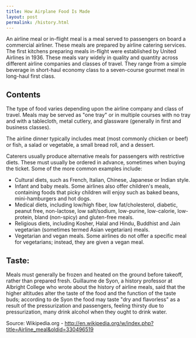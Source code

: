 ```yaml
---
title: How Airplane Food Is Made
layout: post
permalink: /history.html
---
```



An airline meal or in-flight meal is a meal served to passengers on board a commercial airliner. These meals are prepared by airline catering services. 
The first kitchens preparing meals in-flight were established by United Airlines in 1936. 
These meals vary widely in quality and quantity across different airline companies and classes of travel. They range from a simple beverage in short-haul economy class to a seven-course gourmet meal in long-haul first class.

## Contents

The type of food varies depending upon the airline company and class of travel. Meals may be served as "one tray" or in multiple courses with no tray and with a tablecloth, metal cutlery, and glassware (generally in first and business classes).

The airline dinner typically includes meat (most commonly chicken or beef) or fish, a salad or vegetable, a small bread roll, and a dessert. 

Caterers usually produce alternative meals for passengers with restrictive diets. These must usually be ordered in advance, sometimes when buying the ticket. Some of the more common examples include: 
- Cultural diets, such as French, Italian, Chinese, Japanese or Indian style. 
- Infant and baby meals. Some airlines also offer children's meals, containing foods that picky children will enjoy such as baked beans, mini-hamburgers and hot dogs. 
- Medical diets, including low/high fiber, low fat/cholesterol, diabetic, peanut free, non-lactose, low salt/sodium, low-purine, low-calorie, low-protein, bland (non-spicy) and gluten-free meals. 
- Religious diets, including Kosher, Halal and Hindu, Buddhist and Jain vegetarian (sometimes termed Asian vegetarian) meals. 
- Vegetarian and vegan meals. Some airlines do not offer a specific meal for vegetarians; instead, they are given a vegan meal.

## Taste:

Meals must generally be frozen and heated on the ground before takeoff, rather than prepared fresh. Guillaume de Syon, a history professor at Albright College who wrote about the history of airline meals, said that the higher altitudes alter the taste of the food and the function of the taste buds; according to de Syon the food may taste "dry and flavorless" as a result of the pressurization and passengers, feeling thirsty due to pressurization, many drink alcohol when they ought to drink water.

Source: Wikipedia.org - http://en.wikipedia.org/w/index.php?title=Airline_meal&oldid=330496519
